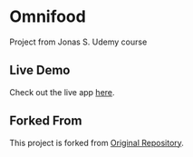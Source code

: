 # Omnifood
Project from Jonas S. Udemy course
## Live Demo
Check out the live app [here](https://ro008.github.io/omnifood/).

## Forked From
This project is forked from [Original Repository](https://github.com/jonasschmedtmann/html-css-course).
